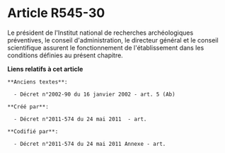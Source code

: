 # Article R545-30

Le président de l'Institut national de recherches archéologiques préventives, le conseil d'administration, le directeur
général et le conseil scientifique assurent le fonctionnement de l'établissement dans les conditions définies au présent
chapitre.

**Liens relatifs à cet article**

	**Anciens textes**:

	  - Décret n°2002-90 du 16 janvier 2002 - art. 5 (Ab)

	**Créé par**:

	  - Décret n°2011-574 du 24 mai 2011  - art.

	**Codifié par**:

	  - Décret n°2011-574 du 24 mai 2011 Annexe - art.
